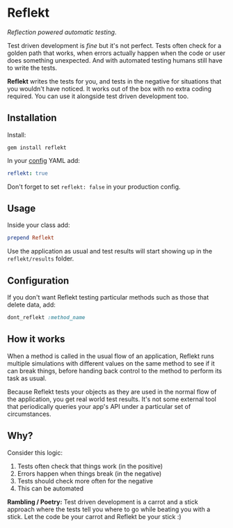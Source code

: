 # Reflekt  

*Reflection powered automatic testing*.  

Test driven development is *fine* but it's not perfect. Tests often check for a golden path that works, when errors actually happen when the code or user does something unexpected. And with automated testing humans still have to write the tests.

**Reflekt** writes the tests for you, and tests in the negative for situations that you wouldn't have noticed. It works out of the box with no extra coding required. You can use it alongside test driven development too.

## Installation  

Install:  
```  
gem install reflekt  
```  

In your [config](https://github.com/rubyconfig/config) YAML add:  
```yaml  
reflekt: true  
```  

Don't forget to set `reflekt: false` in your production config.  

## Usage  

Inside your class add:  
```ruby  
prepend Reflekt
```  

Use the application as usual and test results will start showing up in the `reflekt/results` folder.

## Configuration

If you don't want Reflekt testing particular methods such as those that delete data, add:

```ruby
dont_reflekt :method_name
```

## How it works  

When a method is called in the usual flow of an application, Reflekt  runs multiple simulations with different values on the same method to see if it can break things, before handing back control to the method to perform its task as usual.

Because Reflekt tests your objects as they are used in the normal flow of the application, you get real world test results. It's not some external tool that periodically queries your app's API under a particular set of circumstances.

## Why?  

Consider this logic:  
1. Tests often check that things work (in the positive)  
2. Errors happen when things break (in the negative)  
3. Tests should check more often for the negative  
4. This can be automated  

**Rambling / Poetry:**
Test driven development is a carrot and a stick approach where the tests tell you where to go while beating you with a stick. Let the code be your carrot and Reflekt be your stick :)  
